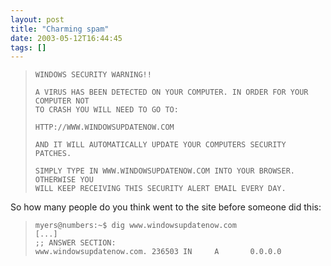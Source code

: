```yaml
---
layout: post
title: "Charming spam"
date: 2003-05-12T16:44:45
tags: []
---
```


> 
>     WINDOWS SECURITY WARNING!!
>      
>     A VIRUS HAS BEEN DETECTED ON YOUR COMPUTER. IN ORDER FOR YOUR COMPUTER NOT
>     TO CRASH YOU WILL NEED TO GO TO:
>      
>     HTTP://WWW.WINDOWSUPDATENOW.COM
>      
>     AND IT WILL AUTOMATICALLY UPDATE YOUR COMPUTERS SECURITY PATCHES.
>      
>     SIMPLY TYPE IN WWW.WINDOWSUPDATENOW.COM INTO YOUR BROWSER. OTHERWISE YOU
>     WILL KEEP RECEIVING THIS SECURITY ALERT EMAIL EVERY DAY.
>     

So how many people do you think went to the site before someone did this: 

> 
>     myers@numbers:~$ dig www.windowsupdatenow.com
>     [...]
>     ;; ANSWER SECTION:
>     www.windowsupdatenow.com. 236503 IN     A       0.0.0.0
>     


